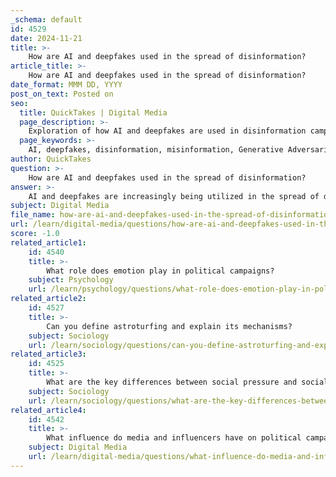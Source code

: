 ```yaml
---
_schema: default
id: 4529
date: 2024-11-21
title: >-
    How are AI and deepfakes used in the spread of disinformation?
article_title: >-
    How are AI and deepfakes used in the spread of disinformation?
date_format: MMM DD, YYYY
post_on_text: Posted on
seo:
  title: QuickTakes | Digital Media
  page_description: >-
    Exploration of how AI and deepfakes are used in disinformation campaigns, highlighting their impact on political narratives, voter perceptions, and the challenges in combating misinformation.
  page_keywords: >-
    AI, deepfakes, disinformation, misinformation, Generative Adversarial Networks, political narratives, election cycles, microtargeting, misinformation strategies, censorship, content moderation, public discourse, detection mechanisms
author: QuickTakes
question: >-
    How are AI and deepfakes used in the spread of disinformation?
answer: >-
    AI and deepfakes are increasingly being utilized in the spread of disinformation, posing significant threats to the integrity of information ecosystems. Deepfakes, which are synthetic media generated using advanced AI technologies like Generative Adversarial Networks (GANs), can convincingly alter the appearance, voice, or actions of individuals, particularly public figures. This capability allows malicious actors to create misleading content that can manipulate political narratives and undermine democratic processes.\n\nThe rise of deepfakes has been particularly pronounced during election cycles, where they can be weaponized to influence voter perceptions and trust. For instance, deepfake videos can be tailored to target specific audiences through microtargeting techniques, amplifying their persuasive and deceptive potential. This manipulation can lead to significant shifts in political attitudes and public opinion, as individuals may struggle to discern reality from fabricated content.\n\nMoreover, the accessibility and affordability of generative AI technologies have lowered the barriers for disinformation campaigns, enabling a wider range of actors—including state-backed entities and extremist groups—to engage in sophisticated misinformation strategies. The speed at which disinformation can spread online further exacerbates the issue, making it challenging for individuals and institutions to counteract false narratives effectively.\n\nIn addition to deepfakes, AI technologies are also being employed to automate censorship and content moderation, which can complicate the landscape of information dissemination. Governments have begun using AI to filter content and restrict access to information, raising concerns about the implications for free speech and public discourse.\n\nOverall, the intersection of AI, deepfakes, and disinformation represents a complex challenge that requires ongoing research and the development of robust detection mechanisms to mitigate the risks associated with these technologies.
subject: Digital Media
file_name: how-are-ai-and-deepfakes-used-in-the-spread-of-disinformation.md
url: /learn/digital-media/questions/how-are-ai-and-deepfakes-used-in-the-spread-of-disinformation
score: -1.0
related_article1:
    id: 4540
    title: >-
        What role does emotion play in political campaigns?
    subject: Psychology
    url: /learn/psychology/questions/what-role-does-emotion-play-in-political-campaigns
related_article2:
    id: 4527
    title: >-
        Can you define astroturfing and explain its mechanisms?
    subject: Sociology
    url: /learn/sociology/questions/can-you-define-astroturfing-and-explain-its-mechanisms
related_article3:
    id: 4525
    title: >-
        What are the key differences between social pressure and social support in the context of leadership?
    subject: Sociology
    url: /learn/sociology/questions/what-are-the-key-differences-between-social-pressure-and-social-support-in-the-context-of-leadership
related_article4:
    id: 4542
    title: >-
        What influence do media and influencers have on political campaigns?
    subject: Digital Media
    url: /learn/digital-media/questions/what-influence-do-media-and-influencers-have-on-political-campaigns
---
```


&nbsp;